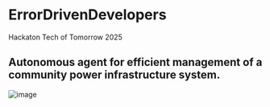 # ErrorDrivenDevelopers
Hackaton Tech of Tomorrow 2025

## Autonomous agent for efficient management of a community power infrastructure system.
![image](https://github.com/user-attachments/assets/aa2a8f35-6a13-4ba8-b032-67dff41301ff)
